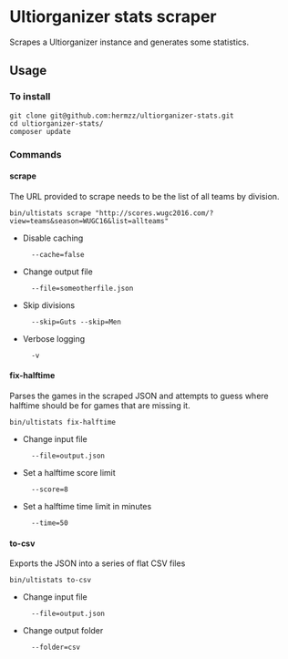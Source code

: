 # Ultiorganizer stats scraper

Scrapes a Ultiorganizer instance and generates some statistics.

## Usage

### To install

    git clone git@github.com:hermzz/ultiorganizer-stats.git
    cd ultiorganizer-stats/
    composer update

### Commands

#### scrape

The URL provided to scrape needs to be the list of all teams by division.

    bin/ultistats scrape "http://scores.wugc2016.com/?view=teams&season=WUGC16&list=allteams"

* Disable caching

        --cache=false

* Change output file

        --file=someotherfile.json

* Skip divisions

        --skip=Guts --skip=Men

* Verbose logging

        -v

#### fix-halftime

Parses the games in the scraped JSON and attempts to guess where halftime should be for games that are missing it.

    bin/ultistats fix-halftime

* Change input file

        --file=output.json

* Set a halftime score limit

        --score=8

* Set a halftime time limit in minutes

        --time=50

#### to-csv

Exports the JSON into a series of flat CSV files

    bin/ultistats to-csv

* Change input file

        --file=output.json

* Change output folder

        --folder=csv